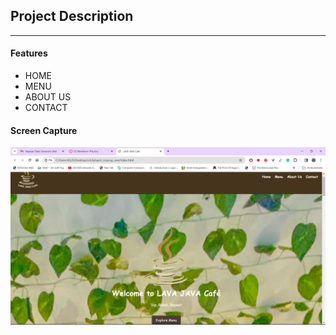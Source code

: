 ## Project Description
___

#### Features

- HOME 
- MENU 
- ABOUT US 
- CONTACT

#### Screen Capture

![img](/img/Screenshot%20(4).png)